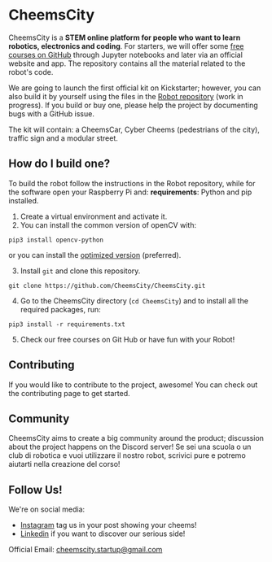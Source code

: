 # CheemsCity

CheemsCity is a **STEM online platform for people who want to learn robotics, electronics and coding**.
For starters, we will offer some [free courses on GitHub](https://github.com/CheemsCity/CheemsVision) through Jupyter notebooks and later via an official website and app.
The repository contains all the material related to the robot's code.

We are going to launch the first official kit on Kickstarter; however, you can also build it by yourself using the files in the [Robot repository](https://github.com/CheemsCity/CheemsCar) (work in progress).
If you build or buy one, please help the project by documenting bugs with a GitHub issue.

The kit will contain: 
a CheemsCar, Cyber Cheems (pedestrians of the city), traffic sign and a modular street.

## How do I build one?
To build the robot follow the instructions in the Robot repository, while for the software open your Raspberry Pi and:
**requirements**: Python and pip installed.
1. Create a virtual environment and activate it.
2. You can install the common version of openCV with:
```
pip3 install opencv-python
```
or you can install the [optimized version](https://pyimagesearch.com/2017/10/09/optimizing-opencv-on-the-raspberry-pi/) (preferred).

3. Install `git` and clone this repository.
```
git clone https://github.com/CheemsCity/CheemsCity.git
```
4. Go to the CheemsCity directory (`cd CheemsCity`) and to install all the required packages, run:
```
pip3 install -r requirements.txt
```
5. Check our free courses on Git Hub or have fun with your Robot!


## Contributing
If you would like to contribute to the project, awesome! You can check out the contributing page to get started.

## Community
CheemsCity aims to create a big community around the product; discussion about the project happens on the Discord server!
Se sei una scuola o un club di robotica e vuoi utilizzare il nostro robot, scrivici pure e potremo aiutarti nella creazione del corso!

## Follow Us!
We're on social media:

- [Instagram](https://www.instagram.com/cheems.city/) tag us in your post showing your cheems!
- [Linkedin](https://www.linkedin.com/company/cheemscity/) if you want to discover our serious side!
  
Official Email: cheemscity.startup@gmail.com 
